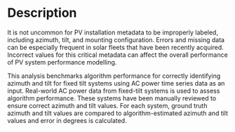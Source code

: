 # Description

It is not uncommon for PV installation metadata to be improperly labeled, including azimuth, tilt, and mounting configuration. Errors and missing data can be especially frequent in solar fleets that have been recently acquired. Incorrect values for this critical metadata can affect the overall performance of PV system performance modelling.

This analysis benchmarks algorithm performance for correctly identifying azimuth and tilt for fixed tilt systems using AC power time series data as an input. Real-world AC power data from fixed-tilt systems is used to assess algorithm performance.
These systems have been manually reviewed to ensure correct azimuth and tilt values. For each system, ground truth azimuth and tilt values are compared to algorithm-estimated azimuth and tilt values and error in degrees is calculated.
